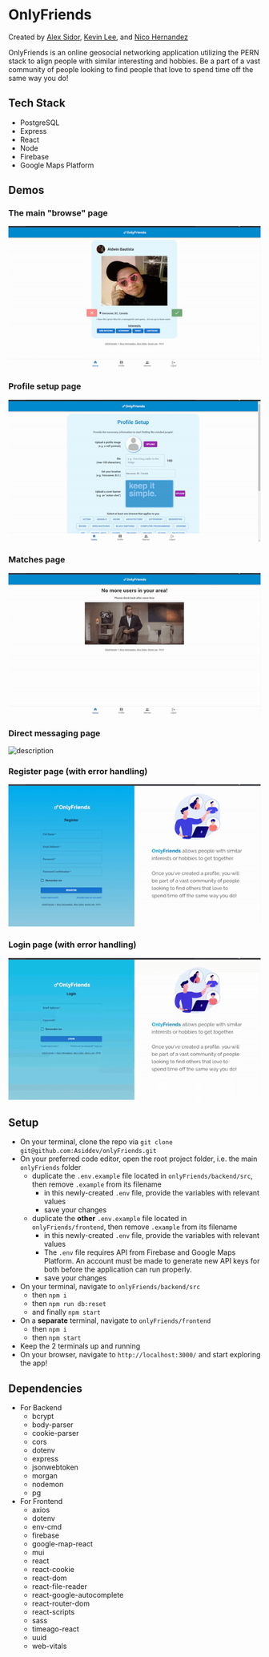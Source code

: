 # OnlyFriends 

Created by [Alex Sidor](https://github.com/Asiddev), [Kevin Lee](https://github.com/jhssttj), and [Nico Hernandez](https://github.com/nicohsfu)

OnlyFriends is an online geosocial networking application utilizing the PERN stack to align people with similar interesting and hobbies. Be a part of a vast community of people looking to find people that love to spend time off the same way you do!

## Tech Stack
- PostgreSQL
- Express
- React
- Node
- Firebase
- Google Maps Platform

## Demos

### The main "browse" page
![description](https://github.com/Asiddev/onlyFriends/blob/main/planning/docs/browse.gif?raw=true)

### Profile setup page
![description](https://github.com/Asiddev/onlyFriends/blob/main/planning/docs/profilesetup.gif?raw=true)

### Matches page
![description](https://github.com/Asiddev/onlyFriends/blob/main/planning/docs/matches.gif?raw=true)

### Direct messaging page
![description]()

### Register page (with error handling)
![description](https://github.com/Asiddev/onlyFriends/blob/main/planning/docs/register.gif?raw=true)

### Login page (with error handling)
![description](https://github.com/Asiddev/onlyFriends/blob/main/planning/docs/login.gif?raw=true)

## Setup
- On your terminal, clone the repo via `git clone git@github.com:Asiddev/onlyFriends.git`
- On your preferred code editor, open the root project folder, i.e. the main `onlyFriends` folder
  - duplicate the `.env.example` file located in `onlyFriends/backend/src`, then remove `.example` from its filename
    - in this newly-created `.env` file, provide the variables with relevant values
    - save your changes
  - duplicate the **other** `.env.example` file located in `onlyFriends/frontend`, then remove `.example` from its filename
    - in this newly-created `.env` file, provide the variables with relevant values
    - The `.env` file requires API from Firebase and Google Maps Platform. An account must be made to generate new API keys for both before the application can run properly.
    - save your changes
- On your terminal, navigate to `onlyFriends/backend/src`
  - then `npm i`
  - then `npm run db:reset`
  - and finally `npm start`
- On a **separate** terminal, navigate to `onlyFriends/frontend`
  - then `npm i`
  - then `npm start`
- Keep the 2 terminals up and running
- On your browser, navigate to `http://localhost:3000/` and start exploring the app!

## Dependencies
- For Backend
  - bcrypt
  - body-parser
  - cookie-parser
  - cors
  - dotenv
  - express
  - jsonwebtoken
  - morgan
  - nodemon
  - pg
- For Frontend
  - axios
  - dotenv
  - env-cmd
  - firebase
  - google-map-react
  - mui
  - react
  - react-cookie
  - react-dom
  - react-file-reader
  - react-google-autocomplete
  - react-router-dom
  - react-scripts
  - sass
  - timeago-react
  - uuid
  - web-vitals

